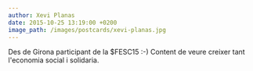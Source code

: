 ```yaml
---
author: Xevi Planas
date: 2015-10-25 13:19:00 +0200
image_path: /images/postcards/xevi-planas.jpg
---
```

Des de Girona participant de la $FESC15 :-) Content de veure creixer tant l'economia social i solidaria.&nbsp;
